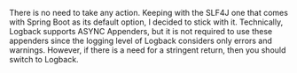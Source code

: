 There is no need to take any action. Keeping with the SLF4J one that comes with Spring Boot as its default option, I decided to stick with it. Technically, Logback supports ASYNC Appenders, but it is not required to use these appenders since the logging level of Logback considers only errors and warnings. However, if there is a need for a stringent return, then you should switch to Logback.
